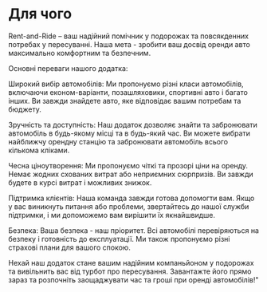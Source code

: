 # Для чого

Rent-and-Ride  – ваш надійний помічник у подорожах та повсякденних потребах у пересуванні. Наша мета - зробити ваш досвід оренди авто максимально комфортним та безпечним.

Основні переваги нашого додатка:

Широкий вибір автомобілів: Ми пропонуємо різні класи автомобілів, включаючи економ-варіанти, позашляховики, спортивні авто і багато інших. Ви завжди знайдете авто, яке відповідає вашим потребам та бюджету.

Зручність та доступність: Наш додаток дозволяє знайти та забронювати автомобіль в будь-якому місці та в будь-який час. Ви можете вибрати найближчу орендну станцію та забронювати автомобіль всього кількома кліками.

Чесна ціноутворення: Ми пропонуємо чіткі та прозорі ціни на оренду. Немає жодних схованих витрат або неприємних сюрпризів. Ви завжди будете в курсі витрат і можливих знижок.

Підтримка клієнтів: Наша команда завжди готова допомогти вам. Якщо у вас виникнуть питання або проблеми, звертайтесь до нашої служби підтримки, і ми допоможемо вам вирішити їх якнайшвидше.

Безпека: Ваша безпека - наш пріоритет. Всі автомобілі перевіряються на безпеку і готовність до експлуатації. Ми також пропонуємо різні страхові плани для вашого спокою.

Нехай наш додаток стане вашим надійним компаньйоном у подорожах та вивільнить вас від турбот про пересування. Завантажте його прямо зараз та розпочніть заощаджувати час та гроші при оренді автомобілів!"
